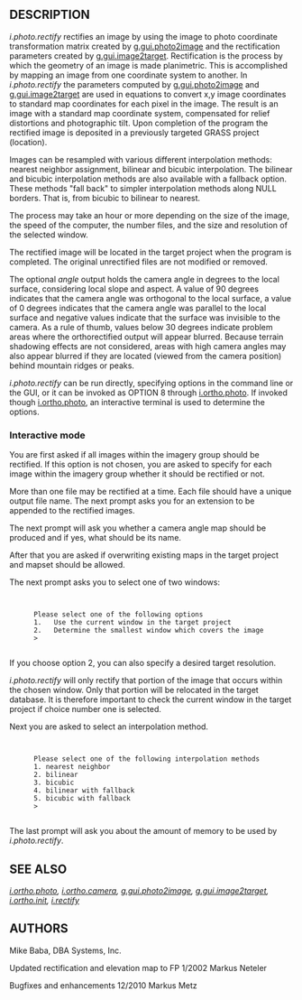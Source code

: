 
## DESCRIPTION

*i.photo.rectify* rectifies an image by using the image to photo
coordinate transformation matrix created by [g.gui.photo2image](g.gui.photo2image.html)
and the rectification parameters created by [g.gui.image2target](g.gui.image2target.html).
Rectification is the process by which the geometry of an image is made
planimetric. This is accomplished by mapping an image from one coordinate
system to another. In *i.photo.rectify* the parameters computed by
[g.gui.photo2image](g.gui.photo2image.html) and
[g.gui.image2target](g.gui.image2target.html) are used in equations to
convert x,y image coordinates to standard map coordinates for each pixel in
the image. The result is an image with a standard map coordinate system,
compensated for relief distortions and photographic tilt. Upon completion of
the program the rectified image is deposited in a previously targeted GRASS
project (location).

Images can be resampled with various different interpolation methods:
nearest neighbor assignment, bilinear and bicubic interpolation. The
bilinear and bicubic interpolation methods are also available with a
fallback option. These methods "fall back" to simpler interpolation
methods along NULL borders. That is, from bicubic to bilinear to nearest.

The process may take an hour or more depending on the size of the image,
the speed of the computer, the number files, and the size and resolution
of the selected window.

The rectified image will be located in the target project when the program
is completed. The original unrectified files are not modified or removed.

The optional *angle* output holds the camera angle in degrees to
the local surface, considering local slope and aspect. A value of 90
degrees indicates that the camera angle was orthogonal to the local
surface, a value of 0 degrees indicates that the camera angle was
parallel to the local surface and negative values indicate that the
surface was invisible to the camera. As a rule of thumb, values below 30
degrees indicate problem areas where the orthorectified output will
appear blurred. Because terrain shadowing effects are not considered,
areas with high camera angles may also appear blurred if they are located
(viewed from the camera position) behind mountain ridges or peaks.

*i.photo.rectify* can be run directly, specifying options in the
command line or the GUI, or it can be invoked as OPTION 8 through
[i.ortho.photo](i.ortho.photo.html). If invoked though
[i.ortho.photo](i.ortho.photo.html), an interactive terminal
is used to determine the options.

### Interactive mode

You are first asked if all images within the imagery group should
be rectified. If this option is not chosen, you are asked to specify for
each image within the imagery group whether it should be rectified or not.

More than one file may be rectified at a time. Each file
should have a unique output file name. The next prompt asks you for an
extension to be appended to the rectified images.

The next prompt will ask you whether a camera angle map should be
produced and if yes, what should be its name.

After that you are asked if overwriting existing maps in the target
project and mapset should be allowed.

The next prompt asks you to select one of two windows:

```


      Please select one of the following options
      1.   Use the current window in the target project
      2.   Determine the smallest window which covers the image
      >


```

If you choose option 2, you can also specify a desired target resolution.

*i.photo.rectify* will only rectify that portion of the
image that occurs within the chosen window. Only that portion will be
relocated in the target database. It is therefore important to check the
current window in the target project if choice number one is selected.

Next you are asked to select an interpolation method.

```


      Please select one of the following interpolation methods
      1. nearest neighbor
      2. bilinear
      3. bicubic
      4. bilinear with fallback
      5. bicubic with fallback
      >


```

The last prompt will ask you about the amount of memory to be used by
*i.photo.rectify*.

## SEE ALSO

*[i.ortho.photo](i.ortho.photo.html),
[i.ortho.camera](i.ortho.camera.html),
[g.gui.photo2image](g.gui.photo2image.html),
[g.gui.image2target](g.gui.image2target.html),
[i.ortho.init](i.ortho.init.html),
[i.rectify](i.rectify.html)*

## AUTHORS

Mike Baba, DBA Systems, Inc.

Updated rectification and elevation map to FP 1/2002 Markus Neteler

Bugfixes and enhancements 12/2010 Markus Metz
